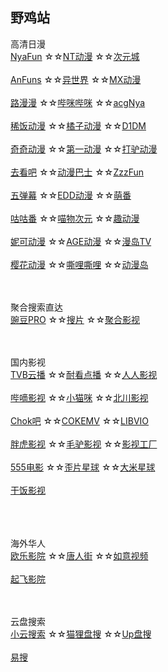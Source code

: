 ## 野鸡站
高清日漫
<br>
[NyaFun](https://www.nyafun.net/)
☆☆[NT动漫](http://www.ntdm.tv)
☆☆[次元城](https://www.cycity.Pro/)
<br><br>
[AnFuns](https://www.anfuns.cc/)
☆☆[异世界](https://www.dmmiku.com/)
☆☆[MX动漫](http://mxdm.tv/)
<br><br>
[路漫漫](https://www.lmm08.com/)
☆☆[哔咪哔咪](http://www.bimiacg10.net/)
☆☆[acgNya](http://www.acgnya.com/)
<br><br>
[稀饭动漫](https://dick.xfani.com/)
☆☆[橘子动漫](https://www.mgnacg.com/)
☆☆[D1DM](https://d1-dm.online/)
<br><br>
[奇奇动漫](http://qiqidm8.com/)
☆☆[第一动漫](https://1anime.me/)
☆☆[打驴动漫](https://www.dqsj.top/)
<br><br>
[去看吧](http://www.k9dm.com)
☆☆[动漫巴士](https://dm84.vip/)
☆☆[ZzzFun](http://www.zzzfun.one/)
<br><br>
[五弹幕](https://www.5dm.link/)
☆☆[EDD动漫](https://www.edddh4.com/)
☆☆[萌番](https://www.mengfan.tv/)
<br><br>
[咕咕番](https://www.gugufan.com/)
☆☆[喵物次元](https://catw.moe/)
☆☆[趣动漫](http://www.qdm18.com/)
<br><br>
[妮可动漫](http://www.nicotv.org/)
☆☆[AGE动漫](http://www.age.tv/)
☆☆[漫岛TV](https://www.mandaowang.com/)
<br><br>
[樱花动漫](http://m.iyinghua.io/)
☆☆[嘶哩嘶哩](https://weibass.github.io/)
☆☆[动漫岛](http://www.dmd8.com/)



<br><br>
聚合搜索直达
<br>
[豌豆PRO](https://www.bpzhe.com/)
☆☆[搜片](https://soupian.xyz/)
☆☆[聚合影视](https://www.juheyingshi.com/)




<br><br>
国内影视
<br>
[TVB云播](http://www.tvyb03.com/)
☆☆[耐看点播](https://www.nkvod.com/)
☆☆[人人影视](https://www.renren.pro/)
<br><br>
[哔嘀影视](https://www.bdys10.com/)
☆☆[小猫咪](https://xmaomi.top/)
☆☆[北川影视](http://www.bczhuiju.com/)
<br><br>
[Chok吧](https://www.chok8.cc/)
☆☆[COKEMV](https://cokemv.me/)
☆☆[LIBVIO](https://www.libvio.me/)
<br><br>
[胖虎影视](https://www.panghuys.com/)
☆☆[毛驴影视](https://www.maolvys.com/)
☆☆[影视工厂](https://www.ysgc1.cc/)
<br><br>
[555电影](https://5flixs.net/)
☆☆[歪片星球](https://waipian25.com/)
☆☆[大米星球](https://dmfilm.site/)
<br><br>
[干饭影视](https://gfysys.cc/)
<br><br>



<br><br>
海外华人
<br>
[欧乐影院](https://www.oulevod.tv/)
☆☆[唐人街](https://www.tangrenjie.tv/)
☆☆[如意视频](https://rysp.tv/)
<br><br>
[起飞影院](http://www.qfitv.com/)





<br><br>
云盘搜索
<br>
[小云搜索](https://yunso.net/)
☆☆[猫狸盘搜](https://www.alipansou.com/)
☆☆[Up盘搜](https://www.upyunso3.com/)
<br><br>
[易搜](https://yiso.fun/)






